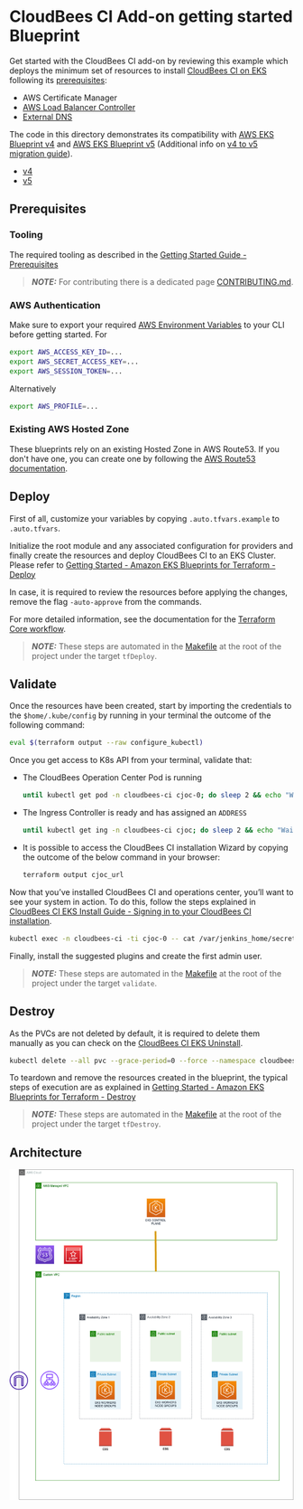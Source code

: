 # CloudBees CI Add-on getting started Blueprint

Get started with the CloudBees CI add-on by reviewing this example which deploys the minimum set of resources to install [CloudBees CI on EKS](https://docs.cloudbees.com/docs/cloudbees-ci/latest/eks-install-guide/) following its [prerequisites](https://docs.cloudbees.com/docs/cloudbees-ci/latest/eks-install-guide/installing-eks-using-helm#_prerequisites):

- AWS Certificate Manager
- [AWS Load Balancer Controller](https://aws-ia.github.io/terraform-aws-eks-blueprints-addons/main/addons/aws-load-balancer-controller/)
- [External DNS](https://aws-ia.github.io/terraform-aws-eks-blueprints-addons/main/addons/external-dns/)

The code in this directory demonstrates its compatibility with [AWS EKS Blueprint v4](https://github.com/aws-ia/terraform-aws-eks-blueprints/tree/v4.32.1) and [AWS EKS Blueprint v5](https://github.com/aws-ia/terraform-aws-eks-blueprints/tree/v5.0.0) (Additional info on [v4 to v5 migration guide](https://aws-ia.github.io/terraform-aws-eks-blueprints/v4-to-v5/motivation/)).

- [v4](v4/README.md)
- [v5](v5/README.md)

## Prerequisites

### Tooling

The required tooling as described in the [Getting Started Guide - Prerequisites](https://aws-ia.github.io/terraform-aws-eks-blueprints/getting-started/#prerequisites)

> **_NOTE:_** For contributing there is a dedicated page [CONTRIBUTING.md](../../CONTRIBUTING.md).

### AWS Authentication

Make sure to export your required [AWS Environment Variables](https://docs.aws.amazon.com/cli/latest/userguide/cli-configure-envvars.html) to your CLI before getting started. For

  ```bash
  export AWS_ACCESS_KEY_ID=... 
  export AWS_SECRET_ACCESS_KEY=...
  export AWS_SESSION_TOKEN=...
  ```

Alternatively

  ```bash
  export AWS_PROFILE=... 
  ```

### Existing AWS Hosted Zone

These blueprints rely on an existing Hosted Zone in AWS Route53. If you don't have one, you can create one by following the [AWS Route53 documentation](https://docs.aws.amazon.com/Route53/latest/DeveloperGuide/hosted-zones-working-with.html).

## Deploy

First of all, customize your variables by copying `.auto.tfvars.example` to `.auto.tfvars`.

Initialize the root module and any associated configuration for providers and finally create the resources and deploy CloudBees CI to an EKS Cluster. Please refer to [Getting Started - Amazon EKS Blueprints for Terraform - Deploy](https://aws-ia.github.io/terraform-aws-eks-blueprints/getting-started/#deploy)

In case, it is required to review the resources before applying the changes, remove the flag `-auto-approve` from the commands.

For more detailed information, see the documentation for the [Terraform Core workflow](https://www.terraform.io/intro/core-workflow).

> **_NOTE:_** These steps are automated in the [Makefile](../../Makefile) at the root of the project under the target `tfDeploy`.

## Validate

Once the resources have been created, start by importing the credentials to the `$home/.kube/config` by running in your terminal the outcome of the following command:

  ```sh
  eval $(terraform output --raw configure_kubectl)
  ```

Once you get access to K8s API from your terminal, validate that:

- The CloudBees Operation Center Pod is running

  ```sh
  until kubectl get pod -n cloudbees-ci cjoc-0; do sleep 2 && echo "Waiting for Pod to get ready"; done; echo "OC Pod is Ready"
  ```

- The Ingress Controller is ready and has assigned an `ADDRESS`

  ```sh
  until kubectl get ing -n cloudbees-ci cjoc; do sleep 2 && echo "Waiting for Ingress to get ready"; done; echo "Ingress Ready"
  ```

- It is possible to access the CloudBees CI installation Wizard by copying the outcome of the below command in your browser:

  ```sh
  terraform output cjoc_url
  ```

Now that you’ve installed CloudBees CI and operations center, you’ll want to see your system in action. To do this, follow the steps explained in [CloudBees CI EKS Install Guide - Signing in to your CloudBees CI installation](https://docs.cloudbees.com/docs/cloudbees-ci/latest/eks-install-guide/installing-eks-using-helm#log-in).

  ```sh
  kubectl exec -n cloudbees-ci -ti cjoc-0 -- cat /var/jenkins_home/secrets/initialAdminPassword
  ```

Finally, install the suggested plugins and create the first admin user.

> **_NOTE:_** These steps are automated in the [Makefile](../../Makefile) at the root of the project under the target `validate`.

## Destroy

As the PVCs are not deleted by default, it is required to delete them manually as you can check on the [CloudBees CI EKS Uninstall](https://docs.cloudbees.com/docs/cloudbees-ci/latest/eks-install-guide/eks-uninstall).

  ```sh
  kubectl delete --all pvc --grace-period=0 --force --namespace cloudbees-ci
  ```

To teardown and remove the resources created in the blueprint, the typical steps of execution are as explained in [Getting Started - Amazon EKS Blueprints for Terraform - Destroy](https://aws-ia.github.io/terraform-aws-eks-blueprints/getting-started/#destroy)

> **_NOTE:_** These steps are automated in the [Makefile](../../Makefile) at the root of the project under the target `tfDestroy`.

## Architecture

![Architecture](../diagrams/getting-started.drawio.png)

